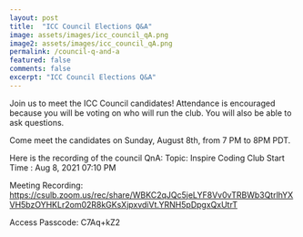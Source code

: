 ```yaml
---
layout: post
title:  "ICC Council Elections Q&A"
image: assets/images/icc_council_qA.png
image2: assets/images/icc_council_qA.png
permalink: /council-q-and-a
featured: false
comments: false
excerpt: "ICC Council Elections Q&A"
---
```


Join us to meet the ICC Council candidates! Attendance is encouraged because you will be voting on who will run the club. You will also be able to ask questions.

Come meet the candidates on Sunday, August 8th, from 7 PM to 8PM PDT.

Here is the recording of the council QnA:
Topic: Inspire Coding Club
Start Time : Aug 8, 2021 07:10 PM

Meeting Recording:
<a href="https://csulb.zoom.us/rec/share/WBKC2qJQc5jeLYF8Vv0vTRBWb3QtrlhYXVH5bzOYHKLr2om02R8kGKsXjpxvdiVt.YRNH5pDpgxQxUtrT">https://csulb.zoom.us/rec/share/WBKC2qJQc5jeLYF8Vv0vTRBWb3QtrlhYXVH5bzOYHKLr2om02R8kGKsXjpxvdiVt.YRNH5pDpgxQxUtrT</a>

Access Passcode: C7Aq+kZ2
